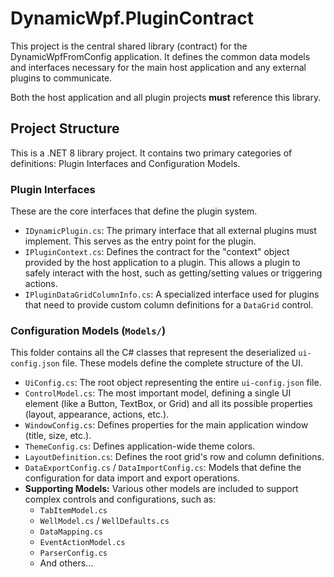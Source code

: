 # DynamicWpf.PluginContract

This project is the central shared library (contract) for the DynamicWpfFromConfig application. It defines the common data models and interfaces necessary for the main host application and any external plugins to communicate.

Both the host application and all plugin projects **must** reference this library.

## Project Structure

This is a .NET 8 library project. It contains two primary categories of definitions: Plugin Interfaces and Configuration Models.

### Plugin Interfaces

These are the core interfaces that define the plugin system.

* `IDynamicPlugin.cs`: The primary interface that all external plugins must implement. This serves as the entry point for the plugin.
* `IPluginContext.cs`: Defines the contract for the "context" object provided by the host application to a plugin. This allows a plugin to safely interact with the host, such as getting/setting values or triggering actions.
* `IPluginDataGridColumnInfo.cs`: A specialized interface used for plugins that need to provide custom column definitions for a `DataGrid` control.

### Configuration Models (`Models/`)

This folder contains all the C# classes that represent the deserialized `ui-config.json` file. These models define the complete structure of the UI.

* `UiConfig.cs`: The root object representing the entire `ui-config.json` file.
* `ControlModel.cs`: The most important model, defining a single UI element (like a Button, TextBox, or Grid) and all its possible properties (layout, appearance, actions, etc.).
* `WindowConfig.cs`: Defines properties for the main application window (title, size, etc.).
* `ThemeConfig.cs`: Defines application-wide theme colors.
* `LayoutDefinition.cs`: Defines the root grid's row and column definitions.
* `DataExportConfig.cs` / `DataImportConfig.cs`: Models that define the configuration for data import and export operations.
* **Supporting Models:** Various other models are included to support complex controls and configurations, such as:
    * `TabItemModel.cs`
    * `WellModel.cs` / `WellDefaults.cs`
    * `DataMapping.cs`
    * `EventActionModel.cs`
    * `ParserConfig.cs`
    * And others...